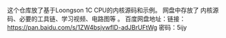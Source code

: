 这个仓库放了基于Loongson 1C CPU的内核源码和示例。
网盘中存放了 内核源码、必要的工具链、学习视频、电路图等 。
百度网盘地址：链接：https://pan.baidu.com/s/1ZW4bsjvwfID-adJBrUFtWg 密码：5ijy
